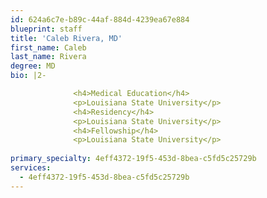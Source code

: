 ```yaml
---
id: 624a6c7e-b89c-44af-884d-4239ea67e884
blueprint: staff
title: 'Caleb Rivera, MD'
first_name: Caleb
last_name: Rivera
degree: MD
bio: |2-

              <h4>Medical Education</h4>
              <p>Louisiana State University</p>
              <h4>Residency</h4>
              <p>Louisiana State University</p>
              <h4>Fellowship</h4>
              <p>Louisiana State University</p>
          
primary_specialty: 4eff4372-19f5-453d-8bea-c5fd5c25729b
services:
  - 4eff4372-19f5-453d-8bea-c5fd5c25729b
---
```

